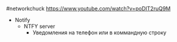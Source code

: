 #networkchuck 
https://www.youtube.com/watch?v=poDIT2ruQ9M
- Notify
	- NTFY server
		- Уведомления на телефон или в коммандную строку
